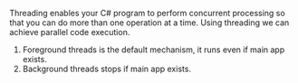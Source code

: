 Threading enables your C# program to perform concurrent processing so that you can do more than one operation at a time.
Using threading we can achieve parallel code execution.
1. Foreground threads is the default mechanism, it runs even if main app exists.
2. Background threads stops if main app exists.
